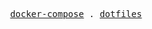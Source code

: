 <p align="center">
  <samp>
<!---    <a href="https://thr3d33.github.io">Blog</a> ⏺ --->
    <a href="https://github.com/thr3d33/docker-compose">docker-compose</a> .    
    <a href="https://github.com/thr3d33/dotfiles">dotfiles</a> <!---⏺
    <a href="https://github.com/thr3d33/3D-Garden">Garden</a> ---> 
  </samp>
</p>